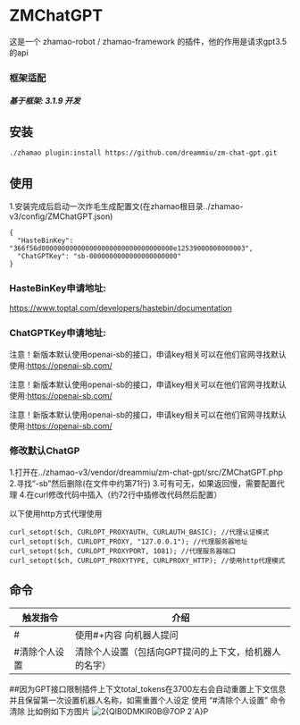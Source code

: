 # ZMChatGPT

这是一个 zhamao-robot / zhamao-framework 的插件，他的作用是请求gpt3.5的api

### 框架适配

##### 基于框架: 3.1.9 开发

## 安装

```bash
./zhamao plugin:install https://github.com/dreammiu/zm-chat-gpt.git
```

## 使用

1.安装完成后启动一次炸毛生成配置文(在zhamao根目录../zhamao-v3/config/ZMChatGPT.json)

```config
{
  "HasteBinKey": "366f56d000000000000000000000000000000000e12539000000000003",
  "ChatGPTKey": "sb-0000000000000000000000"
}
```

### HasteBinKey申请地址:

https://www.toptal.com/developers/hastebin/documentation

### ChatGPTKey申请地址:

注意！新版本默认使用openai-sb的接口，申请key相关可以在他们官网寻找默认使用:https://openai-sb.com/

注意！新版本默认使用openai-sb的接口，申请key相关可以在他们官网寻找默认使用:https://openai-sb.com/

注意！新版本默认使用openai-sb的接口，申请key相关可以在他们官网寻找默认使用:https://openai-sb.com/

### 修改默认ChatGP

1.打开在../zhamao-v3/vendor/dreammiu/zm-chat-gpt/src/ZMChatGPT.php
2.寻找“-sb”然后删除(在文件中约第71行)
3.可有可无，如果返回慢，需要配置代理
4.在curl修改代码中插入（约72行中插修改代码然后配置）

以下使用http方式代理使用

``` httpProRT
curl_setopt($ch, CURLOPT_PROXYAUTH, CURLAUTH_BASIC); //代理认证模式
curl_setopt($ch, CURLOPT_PROXY, "127.0.0.1"); //代理服务器地址
curl_setopt($ch, CURLOPT_PROXYPORT, 1081); //代理服务器端口
curl_setopt($ch, CURLOPT_PROXYTYPE, CURLPROXY_HTTP); //使用http代理模式
```

## 命令

| 触发指令    | 介绍                           |
|---------|------------------------------|
| #       | 使用#+内容 向机器人提问                |
| #清除个人设置 | 清除个人设置（包括向GPT提问的上下文，给机器人的名字） |

##因为GPT接口限制插件上下文total_tokens在3700左右会自动重置上下文信息并且保留第一次设置机器人名称，如需重置个人设定 使用
“#清除个人设置” 命令清除
比如例如下方图片
![2{QIB0DMKIR0B@7OP 2`A}P](https://user-images.githubusercontent.com/30835281/224357757-c7db810e-6959-4ae9-8987-eba6af201bd9.jpg)
